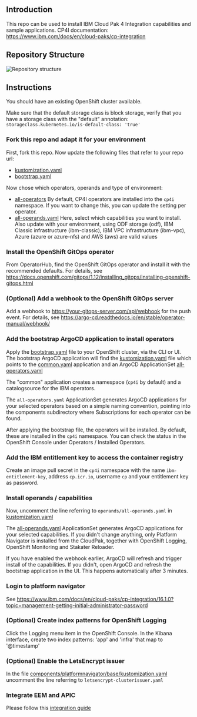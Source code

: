 ## Introduction

This repo can be used to install IBM Cloud Pak 4 Integration capabilities and sample applications. CP4I documentation: https://www.ibm.com/docs/en/cloud-paks/cp-integration

## Repository Structure

![Repository structure](./media/CP4I-GitOps-Repo-Setup.png)

## Instructions

You should have an existing OpenShift cluster available. 

Make sure that the default storage class is block storage, verify that you have a storage class with the "default" annotation: ```storageclass.kubernetes.io/is-default-class: 'true'```

### Fork this repo and adapt it for your environment

First, fork this repo. Now update the following files that refer to your repo url:

- [kustomization.yaml](./argocd/kustomization.yaml)
- [bootstrap.yaml](./argocd/bootstrap.yaml)

Now chose which operators, operands and type of environment:

- [all-operators](argocd/operators/all-operators.yaml) By default, CP4I operators are installed into the `cp4i` namespace. If you want to change this, you can update the setting per operator. 
- [all-operands.yaml](argocd/operands/all-operands.yaml) Here, select which capabilities you want to install. Also update with your environment, using ODF storage (odf), IBM Classic infrastructure (ibm-classic), IBM VPC infrastructure (ibm-vpc), Azure (azure or azure-nfs) and AWS (aws) are valid values

### Install the OpenShift GitOps operator

From OperatorHub, find the OpenShift GitOps operator and install it with the recommended defaults. For details, see https://docs.openshift.com/gitops/1.12/installing_gitops/installing-openshift-gitops.html

### (Optional) Add a webhook to the OpenShift GitOps server

Add a webhook to https://your-gitops-server.com/api/webhook for the push event. For details, see https://argo-cd.readthedocs.io/en/stable/operator-manual/webhook/

### Add the bootstrap ArgoCD application to install operators

Apply the [bootstrap.yaml](./argocd/bootstrap.yaml) file to your OpenShift cluster, via the CLI or UI. The bootstrap ArgoCD application will find the [kustomization.yaml](./argocd/kustomization.yaml) file which points to the [common.yaml](./argocd/common.yaml) application and an ArgoCD ApplicationSet [all-operators.yaml](./argocd/operators/all-operators.yaml)

The "common" application creates a namespace (`cp4i` by default) and a catalogsource for the IBM operators.

The `all-operators.yaml` ApplicationSet generates ArgoCD applications for your selected operators based on a simple naming convention, pointing into the components subdirectory where Subscriptions for each operator can be found.

After applying the bootstrap file, the operators will be installed. By default, these are installed in the `cp4i` namespace. You can check the status in the OpenShift Console under Operators / Installed Operators.

### Add the IBM entitlement key to access the container registry

Create an image pull secret in the `cp4i` namespace with the name `ibm-entitlement-key`, address `cp.icr.io`, username `cp` and your entitlement key as password.

### Install operands / capabilities

Now, uncomment the line referring to `operands/all-operands.yaml` in [kustomization.yaml](./argocd/kustomization.yaml)

The [all-operands.yaml](argocd/operands/all-operands.yaml) ApplicationSet generates ArgoCD applications for your selected capabilities. If you didn't change anything, only Platform Navigator is installed from the CloudPak, together with OpenShift Logging, OpenShift Monitoring and Stakater Reloader.

If you have enabled the webhook earlier, ArgoCD will refresh and trigger install of the capabilities. If you didn't, open ArgoCD and refresh the bootstrap application in the UI. This happens automatically after 3 minutes.

### Login to platform navigator

See https://www.ibm.com/docs/en/cloud-paks/cp-integration/16.1.0?topic=management-getting-initial-administrator-password

### (Optional) Create index patterns for OpenShift Logging

Click the Logging menu item in the OpenShift Console. In the Kibana interface, create two index patterns: 'app' and 'infra' that map to '@timestamp'


### (Optional) Enable the LetsEncrypt issuer

In the file [components/platformnavigator/base/kustomization.yaml](components/platformnavigator/base/kustomization.yaml) uncomment the line referring to `letsencrypt-clusterissuer.yaml`

### Integrate  EEM and APIC 

Please follow this [integration guide](components/apiconnect/eem-and-apic-steps.md)